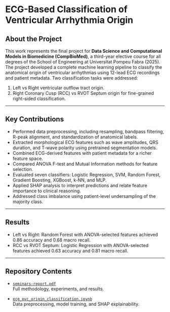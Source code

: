 # ECG-Based Classification of Ventricular Arrhythmia Origin

## About the Project
This work represents the final project for **Data Science and Computational Models in Biomedicine (CompBioMed)**, a third-year elective course for all degrees of the School of Engineering at Universitat Pompeu Fabra (2025). The project developed a complete machine learning pipeline to classify the anatomical origin of ventricular arrhythmias using 12-lead ECG recordings and patient metadata.
Two classification tasks were addressed:  
1. Left vs Right ventricular outflow tract origin.  
2. Right Coronary Cusp (RCC) vs RVOT Septum origin for fine-grained right-sided classification.

---

## Key Contributions
- Performed data preprocessing, including resampling, bandpass filtering, R-peak alignment, and standardization of anatomical labels.  
- Extracted morphological ECG features such as wave amplitudes, QRS duration, and T-wave polarity using pretrained segmentation models.  
- Combined ECG-derived features with patient metadata for a richer feature space.  
- Compared ANOVA F-test and Mutual Information methods for feature selection.  
- Evaluated seven classifiers: Logistic Regression, SVM, Random Forest, Gradient Boosting, XGBoost, k-NN, and MLP.  
- Applied SHAP analysis to interpret predictions and relate feature importance to clinical reasoning.  
- Addressed class imbalance using patient-level undersampling of the majority class.

---

## Results
- Left vs Right: Random Forest with ANOVA-selected features achieved 0.86 accuracy and 0.68 macro recall.  
- RCC vs RVOT Septum: Logistic Regression with ANOVA-selected features achieved 0.63 accuracy and 0.81 macro recall.  

---

## Repository Contents
- [`seminars-report.pdf`](./seminars-report.pdf)  
  Full methodology, experiments, and results.
    
- [`ecg_pvc_origin_classification.ipynb`](./ecg_pvc_origin_classification.ipynb)  
  Data preprocessing, model training, and SHAP explainability.
